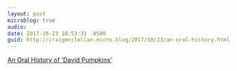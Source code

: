 ```yaml
---
layout: post
microblog: true
audio: 
date: 2017-10-23 18:53:31 -0500
guid: http://craigmcclellan.micro.blog/2017/10/23/an-oral-history.html
---
```

[An Oral History of ‘David Pumpkins’](http://www.vulture.com/2017/10/david-s-pumpkins-oral-history.html)
